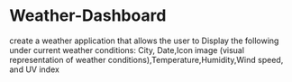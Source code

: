 # Weather-Dashboard
create a weather application that allows the user to Display the following under current weather conditions:
City, Date,Icon image (visual representation of weather conditions),Temperature,Humidity,Wind speed, and UV index

